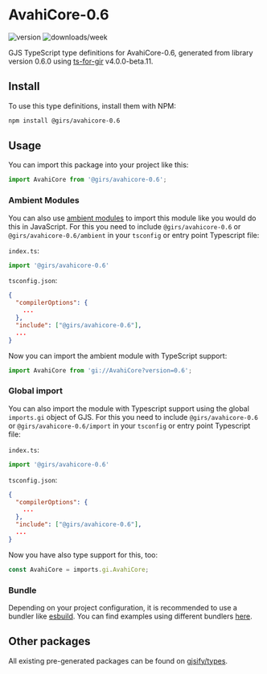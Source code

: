 
# AvahiCore-0.6

![version](https://img.shields.io/npm/v/@girs/avahicore-0.6)
![downloads/week](https://img.shields.io/npm/dw/@girs/avahicore-0.6)


GJS TypeScript type definitions for AvahiCore-0.6, generated from library version 0.6.0 using [ts-for-gir](https://github.com/gjsify/ts-for-gir) v4.0.0-beta.11.


## Install

To use this type definitions, install them with NPM:
```bash
npm install @girs/avahicore-0.6
```

## Usage

You can import this package into your project like this:
```ts
import AvahiCore from '@girs/avahicore-0.6';
```

### Ambient Modules

You can also use [ambient modules](https://github.com/gjsify/ts-for-gir/tree/main/packages/cli#ambient-modules) to import this module like you would do this in JavaScript.
For this you need to include `@girs/avahicore-0.6` or `@girs/avahicore-0.6/ambient` in your `tsconfig` or entry point Typescript file:

`index.ts`:
```ts
import '@girs/avahicore-0.6'
```

`tsconfig.json`:
```json
{
  "compilerOptions": {
    ...
  },
  "include": ["@girs/avahicore-0.6"],
  ...
}
```

Now you can import the ambient module with TypeScript support: 

```ts
import AvahiCore from 'gi://AvahiCore?version=0.6';
```

### Global import

You can also import the module with Typescript support using the global `imports.gi` object of GJS.
For this you need to include `@girs/avahicore-0.6` or `@girs/avahicore-0.6/import` in your `tsconfig` or entry point Typescript file:

`index.ts`:
```ts
import '@girs/avahicore-0.6'
```

`tsconfig.json`:
```json
{
  "compilerOptions": {
    ...
  },
  "include": ["@girs/avahicore-0.6"],
  ...
}
```

Now you have also type support for this, too:

```ts
const AvahiCore = imports.gi.AvahiCore;
```

### Bundle

Depending on your project configuration, it is recommended to use a bundler like [esbuild](https://esbuild.github.io/). You can find examples using different bundlers [here](https://github.com/gjsify/ts-for-gir/tree/main/examples).

## Other packages

All existing pre-generated packages can be found on [gjsify/types](https://github.com/gjsify/types).

